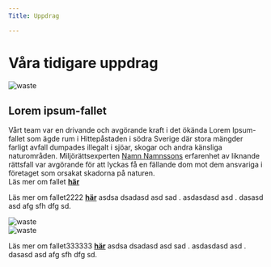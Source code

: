 ```yaml
---
Title: Uppdrag 

---
```

Våra tidigare uppdrag
=====
<div class="fifty-grid">
<!-- <img src="%base_url%/image/hazard-waste.jpg?q=60&w=400&h=400&crop-to-fit" alt="waste"> -->
<picture>
    <source media="(min-width: 767px)" srcset="image/hazard-waste.jpg?q=60&w=700&h=700&crop-to-fit&area=15,0,0,0"><!--?w=350&h=300&q=55&crop-to-fit-->
    <source media="(max-width: 766px)" srcset="image/hazard-waste.jpg?q=50&w=300&h=300&crop-to-fit&area=15,0,0,0"><!--?w=300&h=240&q=65&crop-to-fit-->
<img src="%base_url%/image/hazard-waste.jpg" alt="waste">
</picture>
<article>
    <h2>Lorem ipsum-fallet</h2>
<p>
    Vårt team var en drivande och avgörande kraft i det ökända Lorem Ipsum-fallet som ägde rum i Hittepåstaden i södra Sverige där stora mängder farligt avfall dumpades illegalt i sjöar, skogar och andra känsliga naturområden. Miljörättsexperten <a href="%base_url%/team#namn-namnsson">Namn Namnssons</a> erfarenhet av liknande rättsfall var avgörande för att lyckas få en fällande dom mot dem ansvariga i företaget som orsakat skadorna på naturen. <br>
    Läs mer om fallet <a href="https://sv.wikipedia.org/wiki/Milj%C3%B6f%C3%B6rst%C3%B6ring"><b>här</b></a>
</p>
</article>
<article class="grid-img-text">
<p>
    <!-- <h2>Lorem ipsum-fallet2</h2> -->
    Läs mer om fallet2222 <a href="https://sv.wikipedia.org/wiki/Milj%C3%B6f%C3%B6rst%C3%B6ring"><b>här</b></a> asdsa dsadasd asd sad .
     asdasdasd asd . dasasd asd afg sfh dfg sd.
</p>
    <picture>
        <source media="(min-width: 767px)" srcset="image/hazard-waste.jpg?q=60&w=700&h=700&crop-to-fit&area=15,0,0,0"><!--?w=350&h=300&q=55&crop-to-fit-->
        <source media="(max-width: 766px)" srcset="image/hazard-waste.jpg?q=50&w=300&h=300&crop-to-fit&area=15,0,0,0"><!--?w=300&h=240&q=65&crop-to-fit-->
    <img src="%base_url%/image/hazard-waste.jpg" alt="waste">
    </picture>
</article>
<article class="grid-img-text">
    <picture>
        <source media="(min-width: 767px)" srcset="image/hazard-waste.jpg?q=60&w=700&h=700&crop-to-fit&area=15,0,0,0"><!--?w=350&h=300&q=55&crop-to-fit-->
        <source media="(max-width: 766px)" srcset="image/hazard-waste.jpg?q=50&w=300&h=300&crop-to-fit&area=15,0,0,0"><!--?w=300&h=240&q=65&crop-to-fit-->
    <img src="%base_url%/image/hazard-waste.jpg" alt="waste">
    </picture>
<p>
    <!-- <h2>Lorem ipsum-fallet3</h2> -->
    Läs mer om fallet333333 <a href="https://sv.wikipedia.org/wiki/Milj%C3%B6f%C3%B6rst%C3%B6ring"><b>här</b></a> asdsa dsadasd asd sad .
     asdasdasd asd . dasasd asd afg sfh dfg sd.
</p>
</article>

</div>